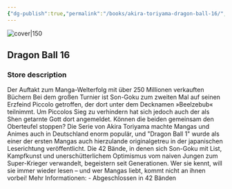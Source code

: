 ```yaml
---
{"dg-publish":true,"permalink":"/books/akira-toriyama-dragon-ball-16/","title":"\"Dragon Ball 16\"","tags":["manga","Fantasy"]}
---
```




![cover|150](http://books.google.com/books/content?id=ZdkjDwAAQBAJ&printsec=frontcover&img=1&zoom=1&edge=curl&source=gbs_api)

## Dragon Ball 16

### Store description

Der Auftakt zum Manga-Welterfolg mit über 250 Millionen verkauften Büchern Bei dem großen Turnier ist Son-Goku zum zweiten Mal auf seinen Erzfeind Piccolo getroffen, der dort unter dem Decknamen »Beelzebub« teilnimmt. Um Piccolos Sieg zu verhindern hat sich jedoch auch der als Shen getarnte Gott dort angemeldet. Können die beiden gemeinsam den Oberteufel stoppen? Die Serie von Akira Toriyama machte Mangas und Animes auch in Deutschland enorm populär, und "Dragon Ball 1" wurde als einer der ersten Mangas auch hierzulande originalgetreu in der japanischen Leserichtung veröffentlicht. Die 42 Bände, in denen sich Son-Goku mit List, Kampfkunst und unerschütterlichem Optimismus vom naiven Jungen zum Super-Krieger verwandelt, begeistern seit Generationen. Wer sie kennt, will sie immer wieder lesen – und wer Mangas liebt, kommt nicht an ihnen vorbei! Mehr Informationen: - Abgeschlossen in 42 Bänden
```